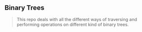 ## Binary Trees

> This repo deals with all the different ways of traversing and performing operations on different kind of binary trees.
